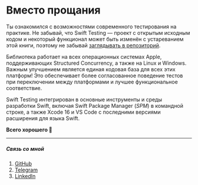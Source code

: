 # Вместо прощания

Ты ознакомился с возможностями современного тестирования на практике.
Не забывай, что Swift Testing — проект с открытым исходным кодом и некоторый
функционал может быть изменён с устареванием этой книги, поэтому не забывай [заглядывать в репозиторий][github_swift_testing].

Библиотека работает на всех операционных системах Apple, поддерживающих Structured Concurrency, а также на Linux и Windows. Важным улучшением является единая кодовая база для всех этих платформ! Это обеспечивает более согласованное поведение тестов при переключении между платформами и лучшее функциональное соответствие.

Swift Testing интегрирован в основные инструменты и среды разработки Swift, включая Swift Package Manager (*SPM*) в командной строке, а также Xcode 16 и VS Code с последними версиями расширения для языка Swift.

**Всего хорошего 🤝**

---

##### Связь со мной

1. [GitHub](https://github.com/wmorgue)
2. [Telegram](https://t.me/maybequantum)
3. [LinkedIn](https://linkedin.com/in/nick-rossik)

[github_swift_testing]: https://github.com/swiftlang/swift-testing
